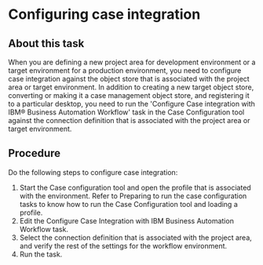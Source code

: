 # Configuring case integration

## About this task

When you are defining a new project area for development environment or a target environment for
a production environment, you need to configure case integration against the object store that is
associated with the project area or target environment. In addition to creating a new target object
store, converting or making it a case management object store, and registering it to a particular
desktop, you need to run the 'Configure Case integration with IBM® Business Automation
Workflow' task in the Case
Configuration tool against the connection definition that is associated with the project area or
target environment.

## Procedure

Do the following steps to configure case integration:

1. Start the Case configuration tool and open the profile that is
associated with the environment.  Refer to Preparing to run the case configuration tasks to know how to run the Case Configuration tool and loading a profile.
2. Edit the Configure Case Integration with IBM Business Automation
Workflow task.
3. Select the connection definition that is associated with the project area, and verify the
rest of the settings for the workflow environment.
4. Run the task.